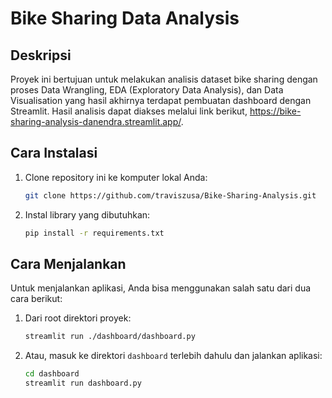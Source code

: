 # Bike Sharing Data Analysis

## Deskripsi
Proyek ini bertujuan untuk melakukan analisis dataset bike sharing dengan proses Data Wrangling, EDA (Exploratory Data Analysis), dan Data Visualisation yang hasil akhirnya terdapat pembuatan dashboard dengan Streamlit. Hasil analisis dapat diakses melalui link berikut, https://bike-sharing-analysis-danendra.streamlit.app/.

## Cara Instalasi

1. Clone repository ini ke komputer lokal Anda:
    ```bash
    git clone https://github.com/traviszusa/Bike-Sharing-Analysis.git
    ```

2. Instal library yang dibutuhkan:
    ```bash
    pip install -r requirements.txt
    ```

## Cara Menjalankan
Untuk menjalankan aplikasi, Anda bisa menggunakan salah satu dari dua cara berikut:

1. Dari root direktori proyek:
    ```bash
    streamlit run ./dashboard/dashboard.py
    ```

2. Atau, masuk ke direktori `dashboard` terlebih dahulu dan jalankan aplikasi:
    ```bash
    cd dashboard
    streamlit run dashboard.py
    ```